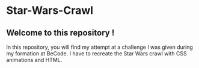 # Star-Wars-Crawl

## Welcome to this repository ! 
In this repository, you will find my attempt at a challenge I was given during my formation at BeCode. I have to recreate the Star Wars crawl with CSS animations and HTML. 